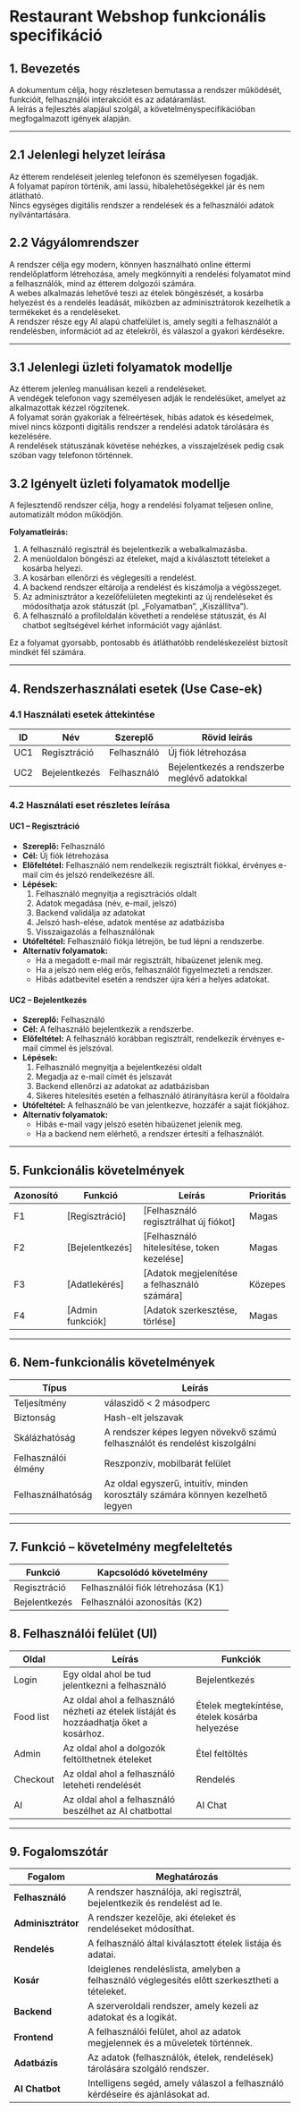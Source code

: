 # Restaurant Webshop funkcionális specifikáció

## 1. Bevezetés
A dokumentum célja, hogy részletesen bemutassa a rendszer működését, funkcióit, felhasználói interakcióit és az adatáramlást.  
A leírás a fejlesztés alapjául szolgál, a követelményspecifikációban megfogalmazott igények alapján.

---

## 2.1 Jelenlegi helyzet leírása
Az étterem rendeléseit jelenleg telefonon és személyesen fogadják.  
A folyamat papíron történik, ami lassú, hibalehetőségekkel jár és nem átlátható.  
Nincs egységes digitális rendszer a rendelések és a felhasználói adatok nyilvántartására.

## 2.2 Vágyálomrendszer

A rendszer célja egy modern, könnyen használható online éttermi rendelőplatform létrehozása, amely megkönnyíti a rendelési folyamatot mind a felhasználók, mind az étterem dolgozói számára.  
A webes alkalmazás lehetővé teszi az ételek böngészését, a kosárba helyezést és a rendelés leadását, miközben az adminisztrátorok kezelhetik a termékeket és a rendeléseket.  
A rendszer része egy AI alapú chatfelület is, amely segíti a felhasználót a rendelésben, információt ad az ételekről, és válaszol a gyakori kérdésekre.

---

## 3.1 Jelenlegi üzleti folyamatok modellje
Az étterem jelenleg manuálisan kezeli a rendeléseket.  
A vendégek telefonon vagy személyesen adják le rendelésüket, amelyet az alkalmazottak kézzel rögzítenek.  
A folyamat során gyakoriak a félreértések, hibás adatok és késedelmek, mivel nincs központi digitális rendszer a rendelési adatok tárolására és kezelésére.  
A rendelések státuszának követése nehézkes, a visszajelzések pedig csak szóban vagy telefonon történnek.

## 3.2 Igényelt üzleti folyamatok modellje
A fejlesztendő rendszer célja, hogy a rendelési folyamat teljesen online, automatizált módon működjön.  

**Folyamatleírás:**
1. A felhasználó regisztrál és bejelentkezik a webalkalmazásba.  
2. A menüoldalon böngészi az ételeket, majd a kiválasztott tételeket a kosárba helyezi.  
3. A kosárban ellenőrzi és véglegesíti a rendelést.  
4. A backend rendszer eltárolja a rendelést és kiszámolja a végösszeget.  
5. Az adminisztrátor a kezelőfelületen megtekinti az új rendeléseket és módosíthatja azok státuszát (pl. „Folyamatban”, „Kiszállítva”).  
6. A felhasználó a profiloldalán követheti a rendelése státuszát, és AI chatbot segítségével kérhet információt vagy ajánlást.

Ez a folyamat gyorsabb, pontosabb és átláthatóbb rendeléskezelést biztosít mindkét fél számára.

---

## 4. Rendszerhasználati esetek (Use Case-ek)

### 4.1 Használati esetek áttekintése

| ID | Név | Szereplő | Rövid leírás |
|----|-----|-----------|---------------|
| UC1 | Regisztráció | Felhasználó | Új fiók létrehozása |
| UC2 | Bejelentkezés | Felhasználó | Bejelentkezés a rendszerbe meglévő adatokkal |


### 4.2 Használati eset részletes leírása
#### UC1 – Regisztráció
- **Szereplő:** Felhasználó 
- **Cél:** Új fiók létrehozása
- **Előfeltétel:** Felhasználó nem rendelkezik regisztrált fiókkal, érvényes e-mail cím és jelszó rendelkezésre áll.
- **Lépések:**
  1. Felhasználó megnyitja a regisztrációs oldalt  
  2. Adatok megadása (név, e-mail, jelszó)  
  3. Backend validálja az adatokat
  4. Jelszó hash-elése, adatok mentése az adatbázisba
  5. Visszaigazolás a felhasználónak
- **Utófeltétel:** Felhasználó fiókja létrejön, be tud lépni a rendszerbe.
- **Alternatív folyamatok:**
  - Ha a megadott e-mail már regisztrált, hibaüzenet jelenik meg.  
  - Ha a jelszó nem elég erős, felhasználót figyelmezteti a rendszer.  
  - Hibás adatbevitel esetén a rendszer újra kéri a helyes adatokat.
 
#### UC2 – Bejelentkezés
- **Szereplő:** Felhasználó  
- **Cél:** A felhasználó bejelentkezik a rendszerbe.  
- **Előfeltétel:** A felhasználó korábban regisztrált, rendelkezik érvényes e-mail címmel és jelszóval.  
- **Lépések:**
  1. Felhasználó megnyitja a bejelentkezési oldalt  
  2. Megadja az e-mail címét és jelszavát  
  3. Backend ellenőrzi az adatokat az adatbázisban  
  4. Sikeres hitelesítés esetén a felhasználó átirányításra kerül a főoldalra
- **Utófeltétel:** A felhasználó be van jelentkezve, hozzáfér a saját fiókjához.  
- **Alternatív folyamatok:**  
  - Hibás e-mail vagy jelszó esetén hibaüzenet jelenik meg.  
  - Ha a backend nem elérhető, a rendszer értesíti a felhasználót.
---

## 5. Funkcionális követelmények

| Azonosító | Funkció | Leírás | Prioritás |
|------------|----------|---------|------------|
| F1 | [Regisztráció] | [Felhasználó regisztrálhat új fiókot] | Magas |
| F2 | [Bejelentkezés] | [Felhasználó hitelesítése, token kezelése] | Magas |
| F3 | [Adatlekérés] | [Adatok megjelenítése a felhasználó számára] | Közepes |
| F4 | [Admin funkciók] | [Adatok szerkesztése, törlése] | Magas |

---

## 6. Nem-funkcionális követelmények
| Típus | Leírás |
|--------|--------|
| Teljesítmény | válaszidő < 2 másodperc |
| Biztonság | Hash-elt jelszavak |
| Skálázhatóság | A rendszer képes legyen növekvő számú felhasználót és rendelést kiszolgálni |
| Felhasználói élmény | Reszponzív, mobilbarát felület |
| Felhasználhatóság | Az oldal egyszerű, intuitív, minden korosztály számára könnyen kezelhető legyen |

---

## 7. Funkció – követelmény megfeleltetés
| Funkció | Kapcsolódó követelmény |
|----------|-----------------------|
| Regisztráció | Felhasználói fiók létrehozása (K1) |
| Bejelentkezés | Felhasználói azonosítás (K2) |

## 8. Felhasználói felület (UI)

| Oldal | Leírás | Funkciók |
|--------|--------|-----------|
| Login | Egy oldal ahol be tud jelentkezni a felhasználó  | Bejelentkezés |
| Food list | Az oldal ahol a felhasználó nézheti az ételek listáját és hozzáadhatja őket a kosárhoz. | Ételek megtekíntése, ételek kosárba helyezése |
| Admin | Az oldal ahol a dolgozók feltölthetnek ételeket | Étel feltöltés |
| Checkout | Az oldal ahol a felhasználó leteheti rendelését | Rendelés |
| AI | Az oldal ahol a felhasználó beszélhet az AI chatbottal | AI Chat |

---

## 9. Fogalomszótár

| Fogalom | Meghatározás |
|----------|---------------|
| **Felhasználó** | A rendszer használója, aki regisztrál, bejelentkezik és rendelést ad le. |
| **Adminisztrátor** | A rendszer kezelője, aki ételeket és rendeléseket módosíthat. |
| **Rendelés** | A felhasználó által kiválasztott ételek listája és adatai. |
| **Kosár** | Ideiglenes rendeléslista, amelyben a felhasználó véglegesítés előtt szerkesztheti a tételeket. |
| **Backend** | A szerveroldali rendszer, amely kezeli az adatokat és a logikát. |
| **Frontend** | A felhasználói felület, ahol az adatok megjelennek és a műveletek történnek. |
| **Adatbázis** | Az adatok (felhasználók, ételek, rendelések) tárolására szolgáló rendszer. |
| **AI Chatbot** | Intelligens segéd, amely válaszol a felhasználó kérdéseire és ajánlásokat ad. |
